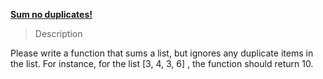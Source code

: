 [**Sum no duplicates!**](https://www.codewars.com/kata/5993fb6c4f5d9f770c0000f2/ruby)

> Description

Please write a function that sums a list, but ignores any duplicate items in the list.
For instance, for the list [3, 4, 3, 6] , the function should return 10.